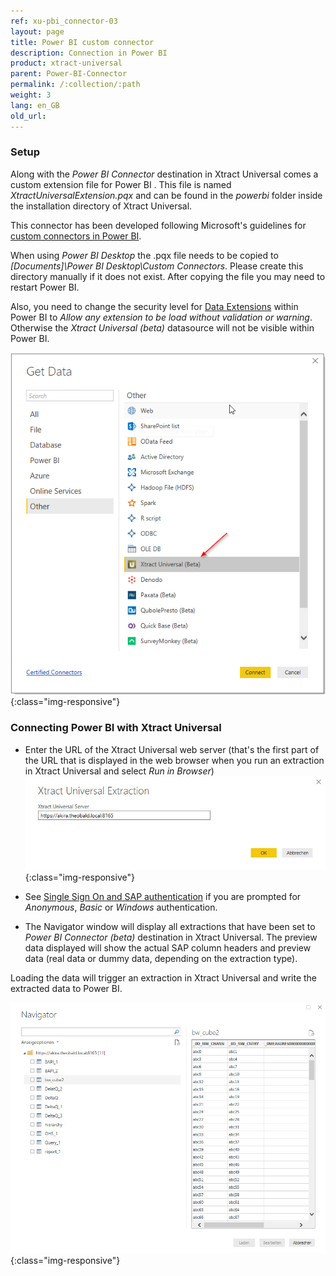 ```yaml
---
ref: xu-pbi_connector-03
layout: page
title: Power BI custom connector
description: Connection in Power BI
product: xtract-universal
parent: Power-BI-Connector
permalink: /:collection/:path
weight: 3
lang: en_GB
old_url: 
---
```


### Setup 
Along with the *Power BI Connector* destination in Xtract Universal comes a custom extension file for Power BI . This file is named *XtractUniversalExtension.pqx* and can be found in the *powerbi* folder inside the installation directory of Xtract Universal. 

This connector has been developed following Microsoft's guidelines for [custom connectors in Power BI](https://docs.microsoft.com/en-US/power-bi/desktop-connector-extensibility). 

When using *Power BI Desktop* the .pqx file needs to be copied to *[Documents]\Power BI Desktop\Custom Connectors*. Please create this directory manually if it does not exist. After copying the file you may need to restart Power BI. <br>

Also, you need to change the security level for [Data Extensions](https://docs.microsoft.com/en-us/power-bi/desktop-connector-extensibility#data-extension-security) within Power BI to *Allow any extension to be load without validation or warning*. Otherwise the *Xtract Universal (beta)* datasource will not be visible within Power BI.

![powerbi-datasource](/img/content/XU_pbi_connector_xu_datasouce.png){:class="img-responsive"}

### Connecting Power BI with Xtract Universal

* Enter the URL of the Xtract Universal web server (that's the first part of the URL that is displayed in the web browser when you run an extraction in Xtract Universal and select *Run in Browser*)  
![powerbi-XU_URL](/img/content/XU_pbi_connector_XU_URL.jpg){:class="img-responsive"}

* See [Single Sign On and SAP authentication](./pbi-SSO) if you are prompted for *Anonymous*, *Basic* or *Windows* authentication.

* The Navigator window will display all extractions that have been set to *Power BI Connector (beta)* destination in Xtract Universal. The preview data displayed will show the actual SAP column headers and preview data (real data or dummy data, depending on the extraction type).

Loading the data will trigger an extraction in Xtract Universal and write the extracted data to Power BI.

![powerbi-navigator](/img/content/XU_pbi_connector_navigator.jpg){:class="img-responsive"}


